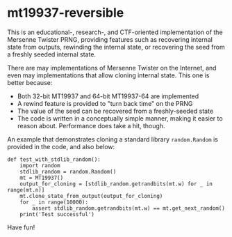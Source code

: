 # mt19937-reversible

This is an educational-, research-, and CTF-oriented implementation of the
Mersenne Twister PRNG, providing features such as recovering internal state from
outputs, rewinding the internal state, or recovering the seed from a freshly
seeded internal state.

There are may implementations of Mersenne Twister on the Internet, and even
may implementations that allow cloning internal state. This one is better
because:

* Both 32-bit MT19937 and 64-bit MT19937-64 are implemented
* A rewind feature is provided to "turn back time" on the PRNG
* The value of the seed can be recovered from a freshly-seeded state
* The code is written in a conceptually simple manner, making it easier to 
reason about. Performance does take a hit, though.

An example that demonstrates cloning a standard library `random.Random` is
provided in the code, and also below:

    def test_with_stdlib_random():
        import random
        stdlib_random = random.Random()
        mt = MT19937()
        output_for_cloning = [stdlib_random.getrandbits(mt.w) for _ in range(mt.n)]
        mt.clone_state_from_output(output_for_cloning)
        for _ in range(10000):
            assert stdlib_random.getrandbits(mt.w) == mt.get_next_random()
        print('Test successful')

Have fun!
